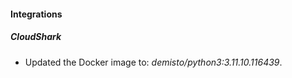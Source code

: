 
#### Integrations

##### CloudShark
- Updated the Docker image to: *demisto/python3:3.11.10.116439*.




